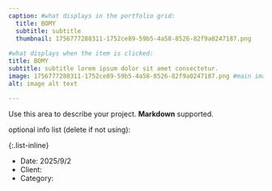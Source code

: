 ```yaml
---
caption: #what displays in the portfolio grid:
  title: BOMY
  subtitle: subtitle
  thumbnail: 1756777288311-1752ce89-59b5-4a58-8526-82f9a0247187.png
  
#what displays when the item is clicked:
title: BOMY
subtitle: subtitle lorem ipsum dolor sit amet consectetur.
image: 1756777288311-1752ce89-59b5-4a58-8526-82f9a0247187.png #main image, can be a link or a file in assets/img/portfolio
alt: image alt text

---
```

Use this area to describe your project. **Markdown** supported.

optional info list (delete if not using):

{:.list-inline} 
- Date: 2025/9/2
- Client: 
- Category: 

